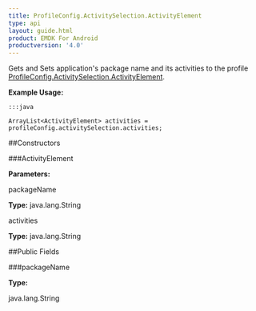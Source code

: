 ```yaml
---
title: ProfileConfig.ActivitySelection.ActivityElement
type: api
layout: guide.html
product: EMDK For Android
productversion: '4.0'
---
```



Gets and Sets application's package name and its activities to the profile [ ProfileConfig.ActivitySelection.ActivityElement](../ProfileConfig-ActivitySelection-ActivityElement).
 
 

**Example Usage:**
	
	:::java
	
	ArrayList<ActivityElement> activities = profileConfig.activitySelection.activities;
	


##Constructors

###ActivityElement



**Parameters:**

packageName



**Type:** java.lang.String

activities



**Type:** java.lang.String

##Public Fields

###packageName



**Type:**

java.lang.String









